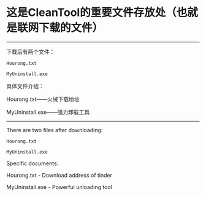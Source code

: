 
# 这是CleanTool的重要文件存放处（也就是联网下载的文件）


--------------------

下载后有两个文件：
```
Hourong.txt

MyUninstall.exe
```

具体文件介绍：

Hourong.txt——火绒下载地址

MyUninstall.exe——强力卸载工具

--------------------

There are two files after downloading:
```
Hourong.txt

MyUninstall.exe
```

Specific documents:

Hourong.txt  - Download address of tinder

MyUninstall.exe  - Powerful unloading tool

